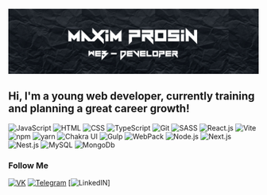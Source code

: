 [![Header](https://github.com/MaximProsin/MaximProsin/blob/main/assets/Group%207.jpg)](https://github.com/MaximProsin)

## Hi, I'm a young web developer, currently training and planning a great career growth!

![JavaScript](https://img.shields.io/badge/JavaScript-000?style=for-the-badge&logo=javascript)
![HTML](https://img.shields.io/badge/HTML-000?style=for-the-badge&logo=html5)
![CSS](https://img.shields.io/badge/CSS-000?style=for-the-badge&logo=css3&logoColor=blue)
![TypeScript](https://img.shields.io/badge/TypeScript-000?style=for-the-badge&logo=typescript)
![Git](https://img.shields.io/badge/Git-000?style=for-the-badge&logo=git)
![SASS](https://img.shields.io/badge/Sass-000?style=for-the-badge&logo=sass)
![React.js](https://img.shields.io/badge/React-000?style=for-the-badge&logo=react)
![Vite](https://img.shields.io/badge/Vite-000?style=for-the-badge&logo=vite)
![npm](https://img.shields.io/badge/npm-000?style=for-the-badge&logo=npm)
![yarn](https://img.shields.io/badge/yarn-000?style=for-the-badge&logo=yarn)
![Chakra UI](https://img.shields.io/badge/Chakra_Ui-000?style=for-the-badge&logo=chakraui)
![Gulp](https://img.shields.io/badge/Gulp-000?style=for-the-badge&logo=Gulp)
![WebPack](https://img.shields.io/badge/webpack-000?style=for-the-badge&logo=webpack)
![Node.js](https://img.shields.io/badge/Node.js-000?style=for-the-badge&logo=node.js)
![Next.js](https://img.shields.io/badge/Next.js-000?style=for-the-badge&logo=next.js)
![Nest.js](https://img.shields.io/badge/Nest.js-000?style=for-the-badge&logo=nestjs)
![MySQL](https://img.shields.io/badge/MySql-000?style=for-the-badge&logo=mysql)
![MongoDb](https://img.shields.io/badge/MongoDB-000?style=for-the-badge&logo=mongodb)


### Follow Me

[![VK](https://img.shields.io/badge/VK-000?style=for-the-badge&logo=vk&logoColor=blue)](https://vk.com/maximprosin)
[![Telegram](https://img.shields.io/badge/Telegram-000?style=for-the-badge&logo=telegram)](https://t.me/maxim_prosin)
[![LinkedIN](https://img.shields.io/badge/Linkedin-000?style=for-the-badge&logo=linkedin&logoColor=blue)]